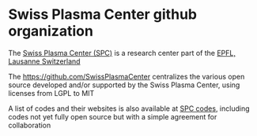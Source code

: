 # Swiss Plasma Center github organization

The [Swiss Plasma Center (SPC)](https://spc.epfl.ch) is a research center part of the [EPFL, Lausanne Switzerland](https://www.epfl.ch)

The https://github.com/SwissPlasmaCenter centralizes the various open source developed and/or supported by the Swiss Plasma Center, using licenses from LGPL to MIT

A list of codes and their websites is also available at [SPC codes](https://spc.epfl.ch/codes), including codes not yet fully open source but with a simple agreement for collaboration
